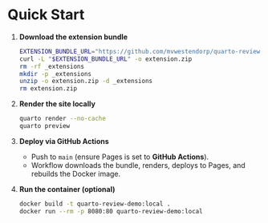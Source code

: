 # Quick Start

1. **Download the extension bundle**
   ```bash
   EXTENSION_BUNDLE_URL="https://github.com/mvwestendorp/quarto-review-extension/releases/download/continuous/quarto-review-extension-0.1.0.zip"
   curl -L "$EXTENSION_BUNDLE_URL" -o extension.zip
   rm -rf _extensions
   mkdir -p _extensions
   unzip -o extension.zip -d _extensions
   rm extension.zip
   ```

2. **Render the site locally**
   ```bash
   quarto render --no-cache
   quarto preview
   ```

3. **Deploy via GitHub Actions**
   - Push to `main` (ensure Pages is set to **GitHub Actions**).
   - Workflow downloads the bundle, renders, deploys to Pages, and rebuilds the Docker image.

4. **Run the container (optional)**
   ```bash
   docker build -t quarto-review-demo:local .
   docker run --rm -p 8080:80 quarto-review-demo:local
   ```

